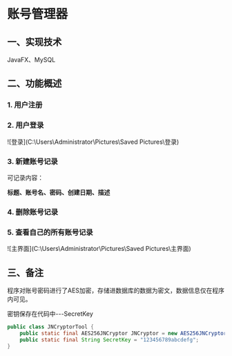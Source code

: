# 							账号管理器

## 一、实现技术

JavaFX、MySQL

## 二、功能概述

### 1. 用户注册



### 2. 用户登录

![登录](C:\Users\Administrator\Pictures\Saved Pictures\登录)

### 3. 新建账号记录

可记录内容：

**标题、账号名、密码、创建日期、描述**

### 4. 删除账号记录

### 5. 查看自己的所有账号记录

![主界面](C:\Users\Administrator\Pictures\Saved Pictures\主界面)

## 三、备注

程序对账号密码进行了AES加密，存储进数据库的数据为密文，数据信息仅在程序内可见。

密钥保存在代码中---SecretKey

```java
public class JNCryptorTool {
    public static final AES256JNCryptor JNCryptor = new AES256JNCryptor();
    public static final String SecretKey = "123456789abcdefg";
}
```

